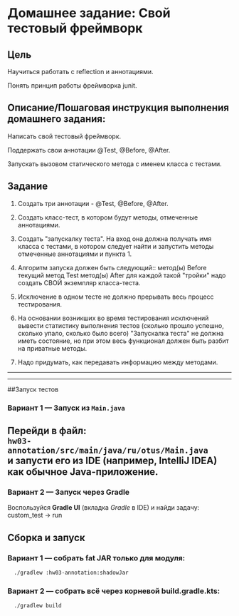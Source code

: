 # Домашнее задание: Свой тестовый фреймворк

## Цель

Научиться работать с reflection и аннотациями. 

Понять принцип работы фреймворка junit.

## Описание/Пошаговая инструкция выполнения домашнего задания:
Написать свой тестовый фреймворк.

Поддержать свои аннотации @Test, @Before, @After.

Запускать вызовом статического метода с именем класса с тестами.

## Задание

1. Создать три аннотации - @Test, @Before, @After.
2. Создать класс-тест, в котором будут методы, отмеченные аннотациями.
3. Создать "запускалку теста". На вход она должна получать имя класса с тестами, в котором следует найти и запустить методы отмеченные аннотациями и пункта 1.

4. Алгоритм запуска должен быть следующий::
метод(ы) Before
текущий метод Test
метод(ы) After
для каждой такой "тройки" надо создать СВОЙ экземпляр класса-теста.

5. Исключение в одном тесте не должно прерывать весь процесс тестирования.

6. На основании возникших во время тестирования исключений вывести статистику выполнения тестов (сколько прошло успешно, сколько упало, сколько было всего)
"Запускалка теста" не должна иметь состояние, но при этом весь функционал должен быть разбит на приватные методы.

7. Надо придумать, как передавать информацию между методами.
---

---
##Запуск тестов

### Вариант 1 — Запуск из `Main.java`

Перейди в файл:  
`hw03-annotation/src/main/java/ru/otus/Main.java`  
и запусти его из IDE (например, IntelliJ IDEA) как обычное Java-приложение.
---
### Вариант 2 — Запуск через Gradle

Воспользуйся **Gradle UI** (вкладка *Gradle* в IDE) и найди задачу:
custom_test → run 

## Сборка и запуск

### Вариант 1 — собрать fat JAR только для модуля:
```bash
  ./gradlew :hw03-annotation:shadowJar
```

### Вариант 2 — собрать всё через корневой build.gradle.kts:
``` bash
  ./gradlew build
```

